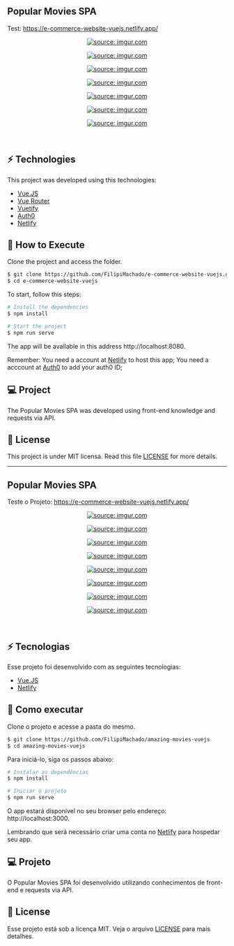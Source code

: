 <h2>Popular Movies SPA</h2>

Test: https://e-commerce-website-vuejs.netlify.app/

<p align="center">
  <a href="https://imgur.com/H3pfcJB"><img src="https://i.imgur.com/H3pfcJB.png" title="source: imgur.com" /></a>
</p>
<p align="center">
  <a href="https://imgur.com/xYsL8zu"><img src="https://i.imgur.com/xYsL8zu.png" title="source: imgur.com" /></a>
</p>
<p align="center">
  <a href="https://imgur.com/34r6SjS"><img src="https://i.imgur.com/34r6SjS.png" title="source: imgur.com" /></a>
</p>
<p align="center">
  <a href="https://imgur.com/rkKt6kX"><img src="https://i.imgur.com/rkKt6kX.png" title="source: imgur.com" /></a>
</p>
<p align="center">
  <a href="https://imgur.com/Ucbjg1p"><img src="https://i.imgur.com/Ucbjg1p.png" title="source: imgur.com" /></a>
</p>
<p align="center">
  <a href="https://imgur.com/vHjzA7C"><img src="https://i.imgur.com/vHjzA7C.png" title="source: imgur.com" /></a>
</p>
<p align="center">
  <a href="https://imgur.com/aO9g52R"><img src="https://i.imgur.com/aO9g52R.png" title="source: imgur.com" /></a>
</p>

<br>

## ⚡ Technologies

This project was developed using this technologies:

- [Vue.JS](https://vuejs.org/)
- [Vue Router](https://router.vuejs.org/)
- [Vuetify](https://vuetifyjs.com/en/)
- [Auth0](https://auth0.com/)
- [Netlify](https://www.netlify.com/)

## 🚀 How to Execute

Clone the project and access the folder.

```bash
$ git clone https://github.com/FilipiMachado/e-commerce-website-vuejs.git
$ cd e-commerce-website-vuejs
```

To start, follow this steps:
```bash
# Install the dependencies
$ npm install

# Start the project
$ npm run serve
```
The app will be available in this address http://localhost:8080.

Remember: 
  You need a account at [Netlify](https://www.netlify.com/) to host this app;
  You need a acccount at [Auth0](https://auth0.com/) to add your auth0 ID;

## 💻 Project

The Popular Movies SPA was developed using front-end knowledge and requests via API.                                                                                                            
## 📝 License

This project is under MIT licensa. Read this file [LICENSE](LICENSE.md) for more details.

<hr/>

<h2>Popular Movies SPA</h2>

Teste o Projeto: https://e-commerce-website-vuejs.netlify.app/

<p align="center">
  <a href="https://imgur.com/ENAsm3s"><img src="https://i.imgur.com/ENAsm3s.png" title="source: imgur.com" /></a>
</p>
<p align="center">
  <a href="https://imgur.com/m9TROMD"><img src="https://i.imgur.com/m9TROMD.png" title="source: imgur.com" /></a>
</p>
<p align="center">
  <a href="https://imgur.com/4vOgsRW"><img src="https://i.imgur.com/4vOgsRW.png" title="source: imgur.com" /></a>
</p>
<p align="center">
  <a href="https://imgur.com/Xt1b3QK"><img src="https://i.imgur.com/Xt1b3QK.png" title="source: imgur.com" /></a>
</p>
<p align="center">
  <a href="https://imgur.com/MrCSzVC"><img src="https://i.imgur.com/MrCSzVC.png" title="source: imgur.com" /></a>
</p>
<p align="center">
  <a href="https://imgur.com/71WkuqF"><img src="https://i.imgur.com/71WkuqF.png" title="source: imgur.com" /></a>
</p>
<p align="center">
  <a href="https://imgur.com/71WkuqF"><img src="https://i.imgur.com/71WkuqF.png" title="source: imgur.com" /></a>
</p>
<p align="center">
  <a href="https://imgur.com/71WkuqF"><img src="https://i.imgur.com/71WkuqF.png" title="source: imgur.com" /></a>
</p>

<br>

## ⚡ Tecnologias

Esse projeto foi desenvolvido com as seguintes tecnologias:

- [Vue.JS](https://vuejs.org/)
- [Netlify](https://www.netlify.com/)

## 🚀 Como executar

Clone o projeto e acesse a pasta do mesmo.

```bash
$ git clone https://github.com/FilipiMachado/amazing-movies-vuejs
$ cd amazing-movies-vuejs
```

Para iniciá-lo, siga os passos abaixo:
```bash
# Instalar as dependências
$ npm install

# Iniciar o projeto
$ npm run serve
```
O app estará disponível no seu browser pelo endereço: http://localhost:3000.

Lembrando que será necessário criar uma conta no [Netlify](https://www.netlify.com/) para hospedar seu app.

## 💻 Projeto

O Popular Movies SPA foi desenvolvido utilizando conhecimentos de front-end e requests via API.                                                                                                          
## 📝 License

Esse projeto está sob a licença MIT. Veja o arquivo [LICENSE](LICENSE.md) para mais detalhes.
